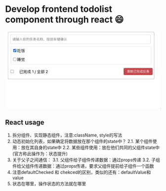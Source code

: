 # Develop frontend todolist component through react :smile:
![](./public/animation.gif)

## React usage
1. 拆分组件、实现静态组件，注意:className, style的写法
2. 动态初始化列表，如果确定将数据放在那个组件的state中？
       2.1. 某个组件使用：放在其自身的state中
       2.2. 某些组件使用：放在他们共同的父组件state中(官方称此操作为：状态提升)
3. 关于父子之间通信：
       3.1. 父组件给子组件传递数据：通过props传递
       3.2. 子组件给父组件传递数据：通过props传递，要求父组件提前给子组件一个函数
4. 注意defaultChecked 和 chekced的区别，类似的还有：defaultValue和value
5. 状态在哪里，操作状态的方法就在哪里

